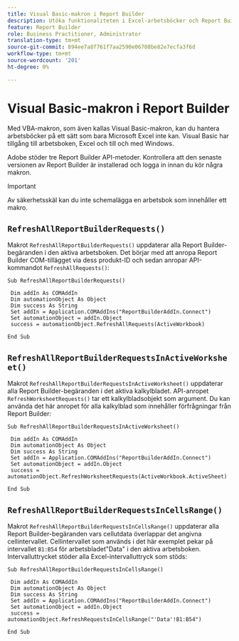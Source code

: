 ```yaml
---
title: Visual Basic-makron i Report Builder
description: Utöka funktionaliteten i Excel-arbetsböcker och Report Builder med hjälp av VBA.
feature: Report Builder
role: Business Practitioner, Administrator
translation-type: tm+mt
source-git-commit: 894ee7a8f761f7aa2590e06708be82e7ecfa3f6d
workflow-type: tm+mt
source-wordcount: '201'
ht-degree: 0%

---
```



# Visual Basic-makron i Report Builder

Med VBA-makron, som även kallas Visual Basic-makron, kan du hantera arbetsböcker på ett sätt som bara Microsoft Excel inte kan. Visual Basic har tillgång till arbetsboken, Excel och till och med Windows.

Adobe stöder tre Report Builder API-metoder. Kontrollera att den senaste versionen av Report Builder är installerad och logga in innan du kör några makron.

>[!IMPORTANT]
>
>Av säkerhetsskäl kan du inte schemalägga en arbetsbok som innehåller ett makro.

## `RefreshAllReportBuilderRequests()`

Makrot `RefreshAllReportBuilderRequests()` uppdaterar alla Report Builder-begäranden i den aktiva arbetsboken. Det börjar med att anropa Report Builder COM-tillägget via dess produkt-ID och sedan anropar API-kommandot `RefreshAllRequests()`:

```vba
Sub RefreshAllReportBuilderRequests()
 
 Dim addIn As COMAddIn
 Dim automationObject As Object
 Dim success As String
 Set addIn = Application.COMAddIns("ReportBuilderAddIn.Connect")
 Set automationObject = addIn.Object
 success = automationObject.RefreshAllRequests(ActiveWorkbook)
 
End Sub
```

## `RefreshAllReportBuilderRequestsInActiveWorksheet()`

Makrot `RefreshAllReportBuilderRequestsInActiveWorksheet()` uppdaterar alla Report Builder-begäranden i det aktiva kalkylbladet. API-anropet `RefreshWorksheetRequests()` tar ett kalkylbladsobjekt som argument. Du kan använda det här anropet för alla kalkylblad som innehåller förfrågningar från Report Builder:

```vba
Sub RefreshAllReportBuilderRequestsInActiveWorksheet()
 
 Dim addIn As COMAddIn
 Dim automationObject As Object
 Dim success As String
 Set addIn = Application.COMAddIns("ReportBuilderAddIn.Connect")
 Set automationObject = addIn.Object
 success = automationObject.RefreshWorksheetRequests(ActiveWorkbook.ActiveSheet)
 
End Sub
```

## `RefreshAllReportBuilderRequestsInCellsRange()`

Makrot `RefreshAllReportBuilderRequestsInCellsRange()` uppdaterar alla Report Builder-begäranden vars cellutdata överlappar det angivna cellintervallet. Cellintervallet som används i det här exemplet pekar på intervallet `B1:B54` för arbetsbladet&quot;Data&quot; i den aktiva arbetsboken. Intervalluttrycket stöder alla Excel-intervalluttryck som stöds:

```vba
Sub RefreshAllReportBuilderRequestsInCellsRange()
 
 Dim addIn As COMAddIn
 Dim automationObject As Object
 Dim success As String
 Set addIn = Application.COMAddIns("ReportBuilderAddIn.Connect")
 Set automationObject = addIn.Object
 success = automationObject.RefreshRequestsInCellsRange("'Data'!B1:B54")
  
End Sub
```

